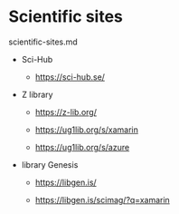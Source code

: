 # Scientific sites

scientific-sites.md

*   Sci-Hub 

    *   https://sci-hub.se/

*   Z library

    *   https://z-lib.org/

    *   https://ug1lib.org/s/xamarin

    *   https://ug1lib.org/s/azure

*   library Genesis

    *   https://libgen.is/

    *   https://libgen.is/scimag/?q=xamarin